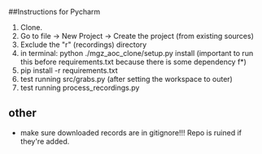 

##Instructions for Pycharm
1. Clone.
1. Go to file -> New Project -> Create the project (from existing sources)
1. Exclude the "r" (recordings) directory 
1. in terminal: python ./mgz_aoc_clone/setup.py install (important to run this before requirements.txt because there is some dependency f*)
1. pip install -r requirements.txt
1. test running src/grabs.py (after setting the workspace to outer)
1. test running process_recordings.py 

## other
* make sure downloaded records are in gitignore!!! Repo is ruined if they're added. 

